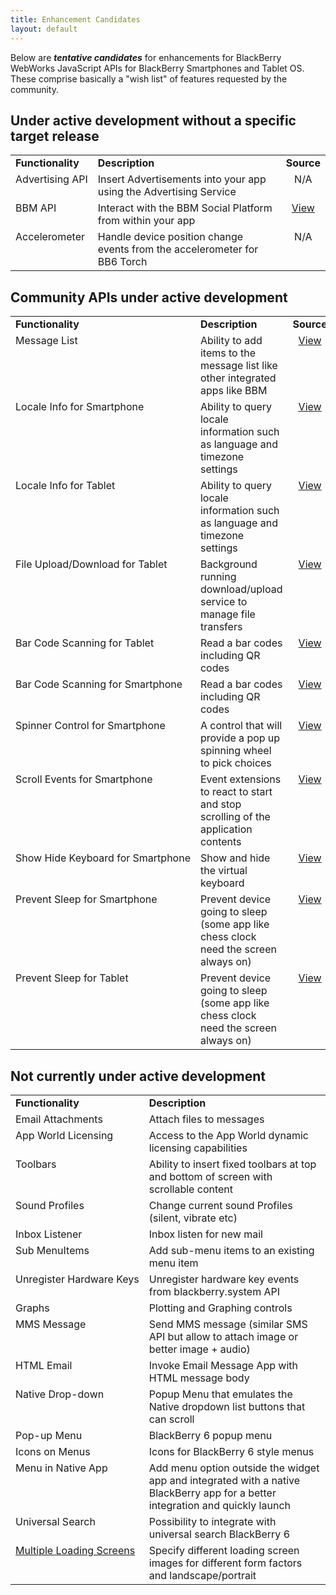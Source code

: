 ```yaml
---
title: Enhancement Candidates
layout: default
---
```



Below are _**tentative candidates**_ for enhancements for BlackBerry WebWorks JavaScript APIs for BlackBerry Smartphones and Tablet OS.  These comprise basically a "wish list" of features requested by the community.

## Under active development without a specific target release

 <table>
	<tr>
		<td style="font-weight: bold;">Functionality</td>
		<td style="font-weight: bold;">Description</td>
		<td style="font-weight: bold;text-align:center">Source</td>
	</tr>
	<tr>
		<td style="vertical-align:top;white-space:nowrap;">Advertising API</td>
		<td style="vertical-align:top;">Insert Advertisements into your app using the Advertising Service</td>
		<td style="vertical-align:top;text-align:center">N/A</td>
	</tr>
	<tr>
		<td style="vertical-align:top;white-space:nowrap;">BBM API </td>
		<td style="vertical-align:top;">Interact with the BBM Social Platform from within your app </td>
		<td style="vertical-align:top;text-align:center"><a href="http://us.blackberry.com/developers/blackberrymessenger/">View</a></td>
	</tr>
	<tr>
		<td style="vertical-align:top;white-space:nowrap;">Accelerometer</td>
		<td style="vertical-align:top;">Handle device position change events from the accelerometer for BB6 Torch</td>
		<td style="vertical-align:top;text-align:center">N/A</td>
	</tr>
 </table>
 
 
## Community APIs under active development

 <table>
	<tr>
		<td style="font-weight: bold;">Functionality</td>
		<td style="font-weight: bold;">Description</td>
		<td style="font-weight: bold;text-align:center">Source</td>
	</tr>
	<tr>
		<td style="vertical-align:top;white-space:nowrap;">Message List</td>
		<td style="vertical-align:top;">Ability to add items to the message list like other integrated apps like BBM</td>
		<td style="vertical-align:top;text-align:center"><a href="https://github.com/blackberry/WebWorks-Community-APIs/tree/master/Smartphone/MessageList">View</a></td>
	</tr>
	<tr>
		<td style="vertical-align:top;white-space:nowrap;">Locale Info for Smartphone </td>
		<td style="vertical-align:top;">Ability to query locale information such as language and timezone settings </td>
		<td style="vertical-align:top;text-align:center"><a href="https://github.com/blackberry/WebWorks-Community-APIs/tree/master/Smartphone/Locale">View</a></td>
	</tr>
	<tr>
		<td style="vertical-align:top;white-space:nowrap;">Locale Info for Tablet </td>
		<td style="vertical-align:top;">Ability to query locale information such as language and timezone settings </td>
		<td style="vertical-align:top;text-align:center"><a href="https://github.com/blackberry/WebWorks-Community-APIs/tree/master/Tablet/Locale">View</a></td>
	</tr>
	<tr>
		<td style="vertical-align:top;white-space:nowrap;">File Upload/Download for Tablet</td>
		<td style="vertical-align:top;">Background running download/upload service to manage file transfers</td>
		<td style="vertical-align:top;text-align:center"><a href="https://github.com/blackberry/WebWorks-Community-APIs/tree/master/Tablet/UploadDownload">View</a></td>
	</tr>
	<tr>
		<td style="vertical-align:top;white-space:nowrap;">Bar Code Scanning for Tablet</td>
		<td style="vertical-align:top;"> Read a bar codes including QR codes</td>
		<td style="vertical-align:top;text-align:center"><a href="https://github.com/blackberry/WebWorks-Community-APIs/tree/master/Tablet/Barcode">View</a></td>
	</tr>
	<tr>
		<td style="vertical-align:top;white-space:nowrap;">Bar Code Scanning for Smartphone</td>
		<td style="vertical-align:top;"> Read a bar codes including QR codes</td>
		<td style="vertical-align:top;text-align:center"><a href="https://github.com/blackberry/WebWorks-Community-APIs/tree/master/Smartphone/Barcode">View</a></td>
	</tr>
	<tr>
		<td style="vertical-align:top;white-space:nowrap;">Spinner Control for Smartphone</td>
		<td style="vertical-align:top;">A control that will provide a pop up spinning wheel to pick choices</td>
		<td style="vertical-align:top;text-align:center"><a href="https://github.com/blackberry/WebWorks-Community-APIs/tree/master/Smartphone/SpinnerControl">View</a></td>
	</tr>
	<tr>
		<td style="vertical-align:top;white-space:nowrap;">Scroll Events for Smartphone</td>
		<td style="vertical-align:top;">Event extensions to react to start and stop scrolling of the application contents</td>
		<td style="vertical-align:top;text-align:center"><a href="https://github.com/blackberry/WebWorks-Community-APIs/tree/master/Smartphone/Screen">View</a></td>
	</tr>
	<tr>
		<td style="vertical-align:top;white-space:nowrap;">Show Hide Keyboard for Smartphone</td>
		<td style="vertical-align:top;">Show and hide the virtual keyboard</td>
		<td style="vertical-align:top;text-align:center"><a href="https://github.com/blackberry/WebWorks-Community-APIs/tree/master/Smartphone/Screen">View</a></td>
	</tr>
	<tr>
		<td style="vertical-align:top;white-space:nowrap;">Prevent Sleep for Smartphone</td>
		<td style="vertical-align:top;">Prevent device going to sleep (some app like chess clock need the screen always on)</td>
		<td style="vertical-align:top;text-align:center"><a href="https://github.com/blackberry/WebWorks-Community-APIs/tree/master/Smartphone/Sleep">View</a></td>
	</tr>
	<tr>
		<td style="vertical-align:top;white-space:nowrap;">Prevent Sleep for Tablet</td>
		<td style="vertical-align:top;">Prevent device going to sleep (some app like chess clock need the screen always on)</td>
		<td style="vertical-align:top;text-align:center"><a href="https://github.com/blackberry/WebWorks-Community-APIs/tree/master/Tablet/sleep">View</a></td>
	</tr>
 </table>

 
## Not currently under active development

<table>
	<tr>
		<td style="font-weight: bold;">Functionality</td>
		<td style="font-weight: bold;">Description</td>
	</tr>
	<tr>
		<td style="vertical-align:top;white-space:nowrap;">Email Attachments</td>
		<td style="vertical-align:top;">Attach files to messages</td>
	</tr>
	<tr>
		<td style="vertical-align:top;white-space:nowrap;">App World Licensing</td>
		<td style="vertical-align:top;">Access to the App World dynamic licensing capabilities</td>
	</tr>
	<tr>
		<td style="vertical-align:top;white-space:nowrap;">Toolbars</td>
		<td style="vertical-align:top;">Ability to insert fixed toolbars at top and bottom of screen with scrollable content </td>
	</tr>
	<tr>
		<td style="vertical-align:top;white-space:nowrap;">Sound Profiles</td>
		<td style="vertical-align:top;">Change current sound Profiles (silent, vibrate etc) </td>
	</tr>
	<tr>
		<td style="vertical-align:top;white-space:nowrap;">Inbox Listener</td>
		<td style="vertical-align:top;">Inbox listen for new mail </td>
	</tr>
	<tr>
		<td style="vertical-align:top;white-space:nowrap;">Sub MenuItems</td>
		<td style="vertical-align:top;">Add sub-menu items to an existing menu item </td>
	</tr>
	<tr>
		<td style="vertical-align:top;white-space:nowrap;">Unregister Hardware Keys</td>
		<td style="vertical-align:top;">Unregister hardware key events from blackberry.system API  </td>
	</tr>
	<tr>
		<td style="vertical-align:top;white-space:nowrap;">Graphs</td>
		<td style="vertical-align:top;">Plotting and Graphing controls  </td>
	</tr>
	<tr>
		<td style="vertical-align:top;white-space:nowrap;">MMS Message</td>
		<td style="vertical-align:top;">Send MMS message (similar SMS API but allow to attach image or better image + audio) </td>
	</tr>
	<tr>
		<td style="vertical-align:top;white-space:nowrap;">HTML Email</td>
		<td style="vertical-align:top;">Invoke Email Message App with HTML message body</td>
	</tr>
	<tr>
		<td style="vertical-align:top;white-space:nowrap;">Native Drop-down</td>
		<td style="vertical-align:top;">Popup Menu that emulates the Native dropdown list buttons that can scroll  </td>
	</tr>
	<tr>
		<td style="vertical-align:top;white-space:nowrap;">Pop-up Menu</td>
		<td style="vertical-align:top;">BlackBerry 6 popup menu </td>
	</tr>
	<tr>
		<td style="vertical-align:top;white-space:nowrap;">Icons on Menus</td>
		<td style="vertical-align:top;">Icons for BlackBerry 6 style menus </td>
	</tr>
	<tr>
		<td style="vertical-align:top;white-space:nowrap;">Menu in Native App</td>
		<td style="vertical-align:top;">Add menu option outside the widget app and integrated with a native BlackBerry app for a better integration and quickly launch  </td>
	</tr>
	<tr>
		<td style="vertical-align:top;white-space:nowrap;">Universal Search</td>
		<td style="vertical-align:top;">Possibility to integrate with universal search BlackBerry 6 </td>
	</tr>
	<tr>
		<td style="vertical-align:top;white-space:nowrap;"><a href="https://github.com/blackberry/WebWorks/issues/14">Multiple Loading Screens</a></td>
		<td style="vertical-align:top;">Specify different loading screen images for different form factors and landscape/portrait</td>
	</tr>
	
</table>

 
